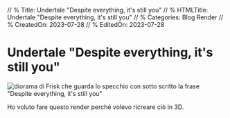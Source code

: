 // % Title: Undertale "Despite everything, it's still you"
// % HTMLTitle: Undertale "Despite everything, it's still you"
// % Categories: Blog Render
// % CreatedOn: 2023-07-28
// % EditedOn: 2023-07-28

# Undertale "Despite everything, it's still you"

![diorama di Frisk che guarda lo specchio con sotto scritto la frase "Despite everything, it's still you"]([staticoso:Site:RelativeRoot]Assets/Render/Undertale.png)

Ho voluto fare questo render perché volevo ricreare ciò in 3D.
